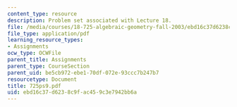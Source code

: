 ```yaml
---
content_type: resource
description: Problem set associated with Lecture 18.
file: /media/courses/18-725-algebraic-geometry-fall-2003/ebd16c37d6238c9fac459c3e7942bb6a_725ps9.pdf
file_type: application/pdf
learning_resource_types:
- Assignments
ocw_type: OCWFile
parent_title: Assignments
parent_type: CourseSection
parent_uid: be5cb972-ebe1-70df-072e-93ccc7b247b7
resourcetype: Document
title: 725ps9.pdf
uid: ebd16c37-d623-8c9f-ac45-9c3e7942bb6a
---
```

